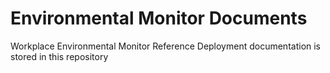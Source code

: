 # Environmental Monitor Documents

Workplace Environmental Monitor Reference Deployment documentation is stored in this repository

